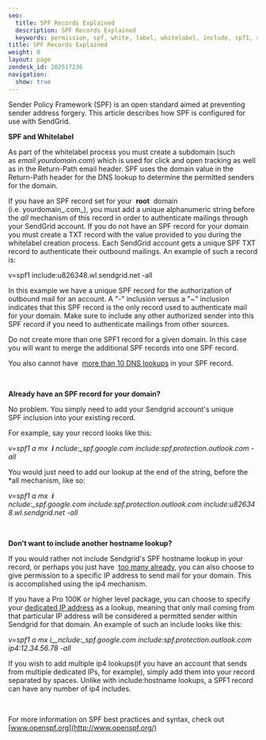 ```yaml
---
seo:
  title: SPF Records Explained
  description: SPF Records Explained
  keywords: permission, spf, white, label, whitelabel, include, spf1, spf2, return, path, ~all, -all, +all, sender, permitted, forgery, spoofing, spoof, fail, failed, validation, validate
title: SPF Records Explained
weight: 0
layout: page
zendesk_id: 202517236
navigation:
  show: true
---
```


Sender Policy Framework (SPF) is an open standard aimed at preventing sender address forgery. This article describes how SPF is configured for use with SendGrid.

**SPF and Whitelabel**

As part of the&nbsp;whitelabel process&nbsp;you must create a subdomain (such as&nbsp;_email.yourdomain.com_) which is used for click and open tracking as well as in the Return-Path email header. SPF uses the domain value in the Return-Path header for the DNS lookup to determine the permitted senders for the domain.&nbsp;

If you have an SPF record set for your&nbsp; **root** &nbsp;domain (i.e.&nbsp;yourdomain_.com_), you must add a unique alphanumeric string&nbsp;before the&nbsp;_all_&nbsp;mechanism of this record in order to authenticate mailings through your SendGrid account. If you do not have an SPF record for your domain you must create a TXT record with the value provided to you during the whitelabel creation process. Each SendGrid account gets a unique SPF TXT record to authenticate their outbound mailings. An example of such a record is:

v=spf1 include:u826348.wl.sendgrid.net -all

In this example we have a unique SPF record for the authorization of outbound mail for an account. A "-" inclusion versus a "~" inclusion indicates that this SPF record is the only record used to authenticate mail for your domain. Make sure to include any other authorized sender into this SPF record if you need to authenticate mailings from other sources.

Do not create&nbsp;more than one SPF1 record for a given domain. In this case you will want to merge the additional SPF records into one SPF record.

You also cannot have&nbsp; [more than 10 DNS lookups]({{root_url}}/Classroom/Deliver/Sender_Authentication/spf_dont_exceed_ten_dns_lookups.html)&nbsp;in your SPF record.

&nbsp;

**Already have an SPF record for your domain?&nbsp;**

No problem. You simply need to add your&nbsp;Sendgrid account's&nbsp;unique SPF&nbsp;inclusion&nbsp;into your existing record.&nbsp;

For example, say your record looks like this:&nbsp;

_v=spf1 a mx&nbsp;_ **_i_** _nclude:\_spf.google.com&nbsp;include:spf.protection.outlook.com -all_

You would just&nbsp;need to add our lookup at the end of the string, before the \*all mechanism, like so:

_v=spf1 a mx&nbsp;_ **_i_** _nclude:\_spf.google.com&nbsp;include:spf.protection.outlook.com&nbsp;include:u826348.wl.sendgrid.net -all_

&nbsp;

**Don't want to include&nbsp;another hostname&nbsp;lookup?&nbsp;**

If you would rather not include Sendgrid's SPF hostname lookup in your record, or perhaps you just have&nbsp; [too many already]({{root_url}}/Classroom/Deliver/Sender_Authentication/spf_dont_exceed_ten_dns_lookups.html), you can also choose to give permission to a specific IP address to send mail for your domain. This is accomplished using the ip4 mechanism.

If you have a Pro 100K or higher level package, you can choose to specify your [dedicated IP address]({{root_url}}/Classroom/Basics/Account/what_is_my_sending_originating_ip_address_with_sendgrid.html) as a lookup, meaning that only mail coming from that particular IP address will be considered a permitted sender within Sendgrid for that domain. An example of such an include looks like this:&nbsp;

_v=spf1 a mx i__nclude:\_spf.google.com&nbsp;include:spf.protection.outlook.com ip4:12.34.56.78 -all_

If you wish to add multiple ip4 lookups(if you have an account that sends from multiple dedicated IPs, for example), simply add them into your record separated by spaces. Unlike with include:hostname lookups, a SPF1 record can have any number of ip4 includes.

&nbsp;

For more information on SPF best practices and syntax, check out&nbsp; [www.openspf.org](http://www.openspf.org/)
